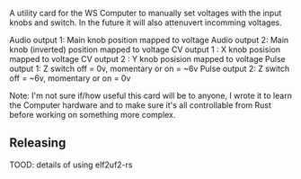 
A utility card for the WS Computer to manually set voltages with the input knobs and switch. In the future it will also attenuvert incomming voltages. 

Audio output 1: Main knob position mapped to voltage
Audio output 2: Main knob (inverted) position mapped to voltage
CV output 1   : X knob posision mapped to voltage
CV output 2   : Y knob posision mapped to voltage
Pulse output 1: Z switch off = 0v, momentary or on = ~6v
Pulse output 2: Z switch off = ~6v, momentary or on = 0v

Note: I'm not sure if/how useful this card will be to anyone, I wrote it to learn the Computer hardware and to make sure it's all controllable from Rust before working on something more complex.

## Releasing

TOOD: details of using elf2uf2-rs
